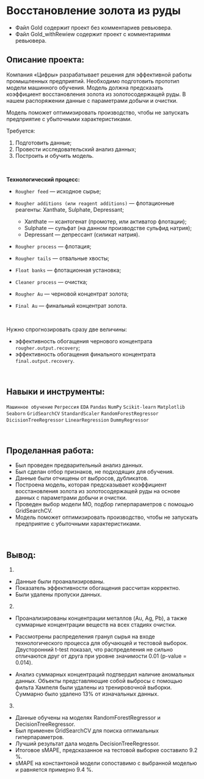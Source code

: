 # Восстановление золота из руды

- Файл Gold содержит проект без комментариев ревьювера.
- Файл Gold_withRewiew содержит проект с комментариями ревьювера.

## Описание проекта:
Компания «Цифры» разрабатывает решения для эффективной работы промышленных предприятий. Необходимо подготовить прототип модели машинного обучения. Модель должна предсказать коэффициент восстановления золота из золотосодержащей руды. В нашем распоряжении данные с параметрами добычи и очистки. 

Модель поможет оптимизировать производство, чтобы не запускать предприятие с убыточными характеристиками.

Требуется:

1. Подготовить данные;
2. Провести исследовательский анализ данных;
3. Построить и обучить модель.
<br>

**Технологический процесс:**
- `Rougher feed` — исходное сырье;
- `Rougher additions (или reagent additions)` — флотационные реагенты: Xanthate, Sulphate, Depressant;

    - Xanthate — ксантогенат (промотер, или активатор флотации);
    - Sulphate — сульфат (на данном производстве сульфид натрия);
    - Depressant — депрессант (силикат натрия).
    
    
- `Rougher process` — флотация;
- `Rougher tails` — отвальные хвосты;
- `Float banks` — флотационная установка;
- `Cleaner process` — очистка;
- `Rougher Au` — черновой концентрат золота;
- `Final Au` — финальный концентрат золота.

<br>

Нужно спрогнозировать сразу две величины:
- эффективность обогащения чернового концентрата `rougher.output.recovery`;
- эффективность обогащения финального концентрата `final.output.recovery`.

<br>

## Навыки и инструменты:
`Машинное обучение`
`Регрессия`
`EDA`
`Pandas` 
`NumPy`
`Scikit-learn`
`Matplotlib` 
`Seaborn`
`GridSearchCV`
`StandardScaler`
`RandomForestRegressor`
`DicisionTreeRegressor`
`LinearRegression`
`DummyRegressor`

<br>

## Проделанная работа:
- Был проведен предварительный анализ данных.
- Был сделан отбор признаков, не подходящих для обучения.
- Данные были отчищены от выбросов, дубликатов.
- Построена модель, которая предсказывает коэффициент восстановления золота из золотосодержащей руды на основе данных с параметрами добычи и очистки.
- Проведен выбор модели МО, подбор гиперпараметров с помощью GridSearchCV.
- Модель поможет оптимизировать производство, чтобы не запускать предприятие с убыточными характеристиками.

<br>

## Вывод:

1)

- Данные были проанализированы. 
- Показатель эффективности обогащения рассчитан корректно. 
- Были удалены пропуски данных.

2)

- Проанализированы концентрации металлов (Au, Ag, Pb), а также суммарные концентрации веществ на всех стадиях очистки.

- Рассмотрены распределения гранул сырья на входе технологического процесса для обучающей и тестовой выборок. Двусторонний t-test показал, что распределения не сильно отличаются друг от друга при уровне значимости 0.01 (p-value = 0.014).

- Анализ суммарных концентраций подтвердил наличие аномальных данных. Объекты представляющие собой выбросы с помощью фильта Хампеля были удалены из тренировочной выборки. Суммарно было удалено 13% от изначальных данных.

3)

- Данные обучены на моделях RandomForestRegressor и DecisionTreeRegressor.
- Был применен GridSearchCV для поиска оптимальных гиперпараметров.
- Лучший результат дала модель DecisionTreeRegressor.
- Итоговое sMAPE, предсказанное на тестовой выборке составило 9.2 %.
- sMAPE на константоной модели сопоставимо с выбранной моделью и равняется примерно 9.4 %.

